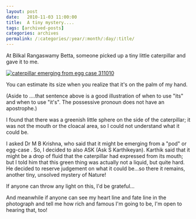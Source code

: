 ```yaml
---
layout: post
date:	2010-11-03 11:00:00
title:  A tiny mystery....
tags: [archived-posts]
categories: archives
permalink: /:categories/:year/:month/:day/:title/
---
```

At Bilkal Rangaswamy Betta, someone picked up a tiny little caterpillar and gave it to me.


<a href="http://s835.photobucket.com/albums/zz275/dffrntpx/?action=view&current=IMG_5352.jpg" target="_blank"><img src="http://i835.photobucket.com/albums/zz275/dffrntpx/IMG_5352.jpg" border="0" alt="caterpillar emerging from egg case 311010"></a>

You can estimate its size when you realize that it's on the palm of my hand.

(Aside to <LJ user="prashanthchengi">....that sentence above is a good illustration of when to use "its" and when to use "it's". The possessive pronoun does not have an apostrophe.)

I found that there was a greenish little sphere on the side of the caterpillar; it was not the mouth or the cloacal area, so I could not understand what it could be. 

I asked Dr M B Krishna, who said that it might be emerging from a "pod" or egg-case . So, I decided to also  ASK (Ask S Karthikeyan). Karthik said that it might be a drop of fluid that the caterpillar had expressed from its mouth; but I told him that this green thing was actually not a liquid, but quite hard. He decided to reserve judgement on what it could be...so there it remains, another tiny, unsolved mystery of Nature!

If anyone can throw any light on this, I'd be grateful...

And meanwhile if anyone can see my heart line and fate line in the photograph and tell me how rich and famous I'm going to be, I'm open to hearing that, too!

